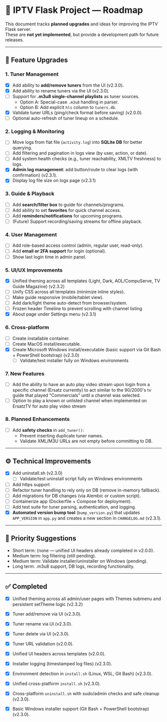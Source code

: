 # 📌 IPTV Flask Project — Roadmap

This document tracks **planned upgrades** and ideas for improving the IPTV Flask server.  
These are **not yet implemented**, but provide a development path for future releases.

---

## 🔮 Feature Upgrades

### 1. Tuner Management
- [x] Add ability to **add/remove tuners** from the UI (v2.3.0).
- [x] Add ability to rename tuners via the UI (v2.3.0).  
- [ ] Support for **.m3u8 single-channel playlists** as tuner sources.  
  - Option A: Special-case `.m3u8` handling in parser.  
  - Option B: Add explicit `hls` column to `tuners.db`.  
- [x] Validate tuner URLs (ping/check format before saving) (v2.0.0).  
- [ ] Optional auto-refresh of tuner lineup on a schedule.

### 2. Logging & Monitoring
- [ ] Move logs from flat file (`activity.log`) into **SQLite DB** for better querying.  
- [ ] Add filtering and pagination in logs view (by user, action, or date).  
- [ ] Add system health checks (e.g., tuner reachability, XMLTV freshness) to logs.  
- [x] **Admin log management**: add button/route to clear logs (with confirmation) (v2.3.1).
- [x] Display log file size on logs page (v2.3.1)

### 3. Guide & Playback
- [ ] Add **search/filter box** to guide for channels/programs.  
- [ ] Add ability to set **favorites** for quick channel access.  
- [ ] Add **reminders/notifications** for upcoming programs.  
- [ ] (Future) Support recording/saving streams for offline playback.

### 4. User Management
- [ ] Add role-based access control (admin, regular user, read-only).  
- [ ] Add **email or 2FA support** for login (optional).  
- [ ] Show last login time in admin panel.  

### 5. UI/UX Improvements
- [x] Unified theming across all templates (Light, Dark, AOL/CompuServe, TV Guide Magazine) (v2.3.2)
- [ ] Unify CSS across all templates (minimize inline styles).  
- [ ] Make guide responsive (mobile/tablet view).  
- [ ] Add dark/light theme auto-detect from browser/system.  
- [ ] Frozen header Timeline to prevent scrolling with channel listing
- [x] About page under Settings menu (v2.3.1)

### 6. Cross-platform
- [ ] Create installable container.  
- [ ] Create MacOS install/executable.
- [x] Create Microsoft Windows install/executable (basic support via Git Bash + PowerShell bootstrap) (v2.3.0)  
  - [ ] Validate/test installer fully on Windows environments

### 7. New Features
- [ ] Add the ability to have an auto play video stream upon login from a specific channel (Ersatz currently) to act similar to the 90/2000's tv guide that played "Commercials" until a channel was selected.  
- [ ] Option to play a known or unlisted channel when implemented on ErsatzTV for auto play video stream

### 8. Planned Enhancements
- [ ] Add **safety checks** in `add_tuner()`:
  - Prevent inserting duplicate tuner names.
  - Validate XML/M3U URLs are not empty before committing to DB.

---

## ⚙️ Technical Improvements
- [x] Add uninstall.sh (v2.3.0)  
  - [ ] Validate/test uninstall script fully on Windows environments
- [ ] Add https support  
- [ ] Refactor tuner handling to rely only on DB (remove in-memory fallback).  
- [ ] Add migrations for DB changes (via Alembic or custom script).  
- [ ] Containerize app (Dockerfile + Compose for deployment).  
- [ ] Add test suite for tuner parsing, authentication, and logging.  
- [x] **Automated version bump tool** (`bump_version.py`) that updates `APP_VERSION` in `app.py` and creates a new section in `CHANGELOG.md` (v2.3.1).  

---

## 📅 Priority Suggestions
- Short term: (none — unified UI headers already completed in v2.0.0).  
- Medium term: log filtering (still pending).  
- Medium term: Validate installer/uninstaller on Windows (pending).  
- Long term: .m3u8 support, DB logs, recording functionality.  

---

## ✅ Completed
- [x] Unified theming across all admin/user pages with Themes submenu and persistent setTheme logic (v2.3.2)
- [x] Tuner add/remove via UI (v2.3.0).  
- [x] Tuner rename via UI (v2.3.0).  
- [x] Tuner delete via UI (v2.3.0).  
- [x] Tuner URL validation (v2.0.0).  
- [x] Unified UI headers across templates (v2.0.0).  
- [x] Installer logging (timestamped log files) (v2.3.0).  
- [x] Environment detection in `install.sh` (Linux, WSL, Git Bash) (v2.3.0).  
- [x] Unified cross-platform `install.sh` (v2.3.0).  
- [x] Cross-platform `uninstall.sh` with sudo/admin checks and safe cleanup (v2.3.0).  
- [x] Basic Windows installer support (Git Bash + PowerShell bootstrap) (v2.3.0).  

